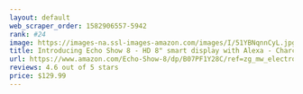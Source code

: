 ```yaml
---
layout: default 
﻿web_scraper_order: 1582906557-5942
rank: #24
image: https://images-na.ssl-images-amazon.com/images/I/51YBNqnnCyL.jpg
title: Introducing Echo Show 8 - HD 8" smart display with Alexa - Charcoal
url: https://www.amazon.com/Echo-Show-8/dp/B07PF1Y28C/ref=zg_mw_electronics_24?_encoding=UTF8&psc=1&refRID=57162F156C34G7WF8S8A
reviews: 4.6 out of 5 stars
price: $129.99 
---
```


